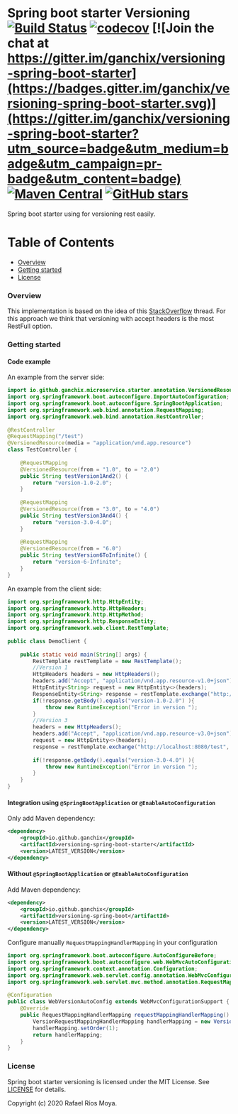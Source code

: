 # Spring boot starter Versioning [![Build Status](https://travis-ci.org/github/ganchix/versioning-spring-boot-starter.svg?branch=master)](https://travis-ci.org/github/ganchix/versioning-spring-boot-starter) [![codecov](https://codecov.io/gh/ganchix/versioning-spring-boot-starter/branch/master/graph/badge.svg)](https://codecov.io/gh/ganchix/versioning-spring-boot-starter) [![Join the chat at https://gitter.im/ganchix/versioning-spring-boot-starter](https://badges.gitter.im/ganchix/versioning-spring-boot-starter.svg)](https://gitter.im/ganchix/versioning-spring-boot-starter?utm_source=badge&utm_medium=badge&utm_campaign=pr-badge&utm_content=badge) [![Maven Central](https://maven-badges.herokuapp.com/maven-central/io.github.ganchix/versioning-spring-boot-parent/badge.svg?style=plastic)](https://maven-badges.herokuapp.com/maven-central/io.github.ganchix/versioning-spring-boot-parent) [![GitHub stars](https://img.shields.io/github/stars/badges/shields.svg?style=social&label=Star)](https://github.com/ganchix/versioning-spring-boot-starter)

Spring boot starter using for versioning rest easily.

# Table of Contents
 
- [Overview](#overview)
- [Getting started](#getting-started)
- [License](#license)


### Overview

This implementation is based on the idea of this [StackOverflow](http://stackoverflow.com/questions/20198275/how-to-manage-rest-api-versioning-with-spring) thread.
For this approach we think that versioning with accept headers is the most RestFull option.
 

### Getting started
#### Code example

An example from the server side:

```java
import io.github.ganchix.microservice.starter.annotation.VersionedResource;
import org.springframework.boot.autoconfigure.ImportAutoConfiguration;
import org.springframework.boot.autoconfigure.SpringBootApplication;
import org.springframework.web.bind.annotation.RequestMapping;
import org.springframework.web.bind.annotation.RestController;
    
@RestController
@RequestMapping("/test")
@VersionedResource(media = "application/vnd.app.resource")
class TestController {
    
    @RequestMapping
    @VersionedResource(from = "1.0", to = "2.0")
    public String testVersion1And2() {
        return "version-1.0-2.0";
    }
    
    @RequestMapping
    @VersionedResource(from = "3.0", to = "4.0")
    public String testVersion3And4() {
        return "version-3.0-4.0";
    }
    
    @RequestMapping
    @VersionedResource(from = "6.0")
    public String testVersion6ToInfinite() {
        return "version-6-Infinite";
    }
}
```

An example from the client side:

```java
import org.springframework.http.HttpEntity;
import org.springframework.http.HttpHeaders;
import org.springframework.http.HttpMethod;
import org.springframework.http.ResponseEntity;
import org.springframework.web.client.RestTemplate;
 
public class DemoClient {
    
    public static void main(String[] args) {
        RestTemplate restTemplate = new RestTemplate();
        //Version 1
        HttpHeaders headers = new HttpHeaders();
        headers.add("Accept", "application/vnd.app.resource-v1.0+json");
        HttpEntity<String> request = new HttpEntity<>(headers);
        ResponseEntity<String> response = restTemplate.exchange("http://localhost:8080/test", HttpMethod.GET, request, String.class);
        if(!response.getBody().equals("version-1.0-2.0") ){
            throw new RuntimeException("Error in version ");
        }
        //Version 3
        headers = new HttpHeaders();
        headers.add("Accept", "application/vnd.app.resource-v3.0+json");
        request = new HttpEntity<>(headers);
        response = restTemplate.exchange("http://localhost:8080/test", HttpMethod.GET, request, String.class);
        
        if(!response.getBody().equals("version-3.0-4.0") ){
            throw new RuntimeException("Error in version ");
        }
    }
}
```


#### Integration using `@SpringBootApplication` or `@EnableAutoConfiguration` 

Only add Maven dependency:

```xml
<dependency>
    <groupId>io.github.ganchix</groupId>
    <artifactId>versioning-spring-boot-starter</artifactId>
    <version>LATEST_VERSION</version>
</dependency>

```

#### Without `@SpringBootApplication` or `@EnableAutoConfiguration` 

Add Maven dependency:

```xml
<dependency>
    <groupId>io.github.ganchix</groupId>
    <artifactId>versioning-spring-boot</artifactId>
    <version>LATEST_VERSION</version>
</dependency>

```

Configure manually `RequestMappingHandlerMapping` in your configuration

```java
import org.springframework.boot.autoconfigure.AutoConfigureBefore;
import org.springframework.boot.autoconfigure.web.WebMvcAutoConfiguration;
import org.springframework.context.annotation.Configuration;
import org.springframework.web.servlet.config.annotation.WebMvcConfigurationSupport;
import org.springframework.web.servlet.mvc.method.annotation.RequestMappingHandlerMapping;
 
@Configuration
public class WebVersionAutoConfig extends WebMvcConfigurationSupport {
    @Override
    public RequestMappingHandlerMapping requestMappingHandlerMapping() {
        VersionRequestMappingHandlerMapping handlerMapping = new VersionRequestMappingHandlerMapping();
        handlerMapping.setOrder(1);
        return handlerMapping;
    }
}
```


### License

Spring boot starter versioning is licensed under the MIT License. See [LICENSE](LICENSE.md) for details.

Copyright (c) 2020 Rafael Ríos Moya.